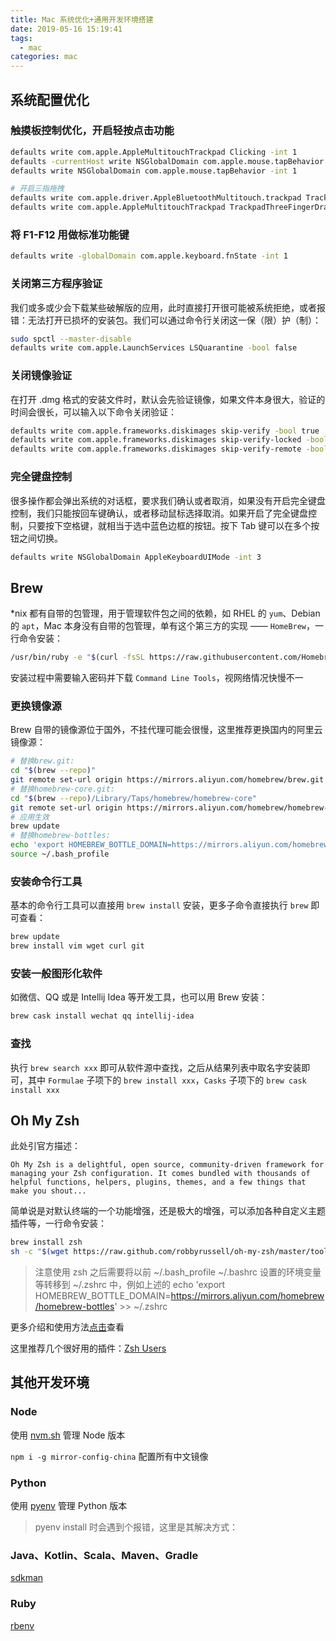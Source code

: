 ```yaml
---
title: Mac 系统优化+通用开发环境搭建
date: 2019-05-16 15:19:41
tags:
  - mac
categories: mac
---
```


## 系统配置优化

### 触摸板控制优化，开启轻按点击功能

```bash
defaults write com.apple.AppleMultitouchTrackpad Clicking -int 1
defaults -currentHost write NSGlobalDomain com.apple.mouse.tapBehavior -int 1
defaults write NSGlobalDomain com.apple.mouse.tapBehavior -int 1

# 开启三指拖拽
defaults write com.apple.driver.AppleBluetoothMultitouch.trackpad TrackpadThreeFingerDrag -bool true
defaults write com.apple.AppleMultitouchTrackpad TrackpadThreeFingerDrag -bool true
```

### 将 F1-F12 用做标准功能键

```bash
defaults write -globalDomain com.apple.keyboard.fnState -int 1
```

### 关闭第三方程序验证

我们或多或少会下载某些破解版的应用，此时直接打开很可能被系统拒绝，或者报错：无法打开已损坏的安装包。我们可以通过命令行关闭这一保（限）护（制）：

```bash
sudo spctl --master-disable
defaults write com.apple.LaunchServices LSQuarantine -bool false
```
### 关闭镜像验证

在打开 .dmg 格式的安装文件时，默认会先验证镜像，如果文件本身很大，验证的时间会很长，可以输入以下命令关闭验证：

```bash
defaults write com.apple.frameworks.diskimages skip-verify -bool true
defaults write com.apple.frameworks.diskimages skip-verify-locked -bool true
defaults write com.apple.frameworks.diskimages skip-verify-remote -bool true
```

### 完全键盘控制

很多操作都会弹出系统的对话框，要求我们确认或者取消，如果没有开启完全键盘控制，我们只能按回车键确认，或者移动鼠标选择取消。如果开启了完全键盘控制，只要按下空格键，就相当于选中蓝色边框的按钮。按下 Tab 键可以在多个按钮之间切换。

```bash
defaults write NSGlobalDomain AppleKeyboardUIMode -int 3
```

## Brew

*nix 都有自带的包管理，用于管理软件包之间的依赖，如 RHEL 的 `yum`、Debian 的 `apt`，Mac 本身没有自带的包管理，单有这个第三方的实现 —— `HomeBrew`，一行命令安装：

```bash
/usr/bin/ruby -e "$(curl -fsSL https://raw.githubusercontent.com/Homebrew/install/master/install)"
```

安装过程中需要输入密码并下载 `Command Line Tools`，视网络情况快慢不一

### 更换镜像源

Brew 自带的镜像源位于国外，不挂代理可能会很慢，这里推荐更换国内的阿里云镜像源：

```bash
# 替换brew.git:
cd "$(brew --repo)"
git remote set-url origin https://mirrors.aliyun.com/homebrew/brew.git
# 替换homebrew-core.git:
cd "$(brew --repo)/Library/Taps/homebrew/homebrew-core"
git remote set-url origin https://mirrors.aliyun.com/homebrew/homebrew-core.git
# 应用生效
brew update
# 替换homebrew-bottles:
echo 'export HOMEBREW_BOTTLE_DOMAIN=https://mirrors.aliyun.com/homebrew/homebrew-bottles' >> ~/.bash_profile
source ~/.bash_profile
```

### 安装命令行工具

基本的命令行工具可以直接用 `brew install` 安装，更多子命令直接执行 `brew` 即可查看：

```bash
brew update
brew install vim wget curl git 
```

### 安装一般图形化软件

如微信、QQ 或是 Intellij Idea 等开发工具，也可以用 Brew 安装：

```bash
brew cask install wechat qq intellij-idea
```

### 查找

执行 `brew search xxx` 即可从软件源中查找，之后从结果列表中取名字安装即可，其中 `Formulae` 子项下的 `brew install xxx`，`Casks` 子项下的 `brew cask install xxx`

## Oh My Zsh

此处引官方描述：

```
Oh My Zsh is a delightful, open source, community-driven framework for managing your Zsh configuration. It comes bundled with thousands of helpful functions, helpers, plugins, themes, and a few things that make you shout...
```

简单说是对默认终端的一个功能增强，还是极大的增强，可以添加各种自定义主题插件等，一行命令安装：

```bash
brew install zsh
sh -c "$(wget https://raw.github.com/robbyrussell/oh-my-zsh/master/tools/install.sh -O -)"
```

> 注意使用 zsh 之后需要将以前 ~/.bash_profile ~/.bashrc 设置的环境变量等转移到 ~/.zshrc 中，例如上述的 echo 'export HOMEBREW_BOTTLE_DOMAIN=https://mirrors.aliyun.com/homebrew/homebrew-bottles' >> ~/.zshrc

更多介绍和使用方法[点击](https://github.com/robbyrussell/oh-my-zsh/)查看

这里推荐几个很好用的插件：[Zsh Users](https://github.com/zsh-users)

## 其他开发环境

### Node

使用 [nvm.sh](http://nvm.sh) 管理 Node 版本

`npm i -g mirror-config-china` 配置所有中文镜像

### Python

使用 [pyenv](https://github.com/pyenv/pyenv) 管理 Python 版本

> pyenv install 时会遇到个报错，这里是其解决方式：

### Java、Kotlin、Scala、Maven、Gradle

[sdkman](https://sdkman.io/install)

### Ruby

[rbenv](https://github.com/rbenv/rbenv)
